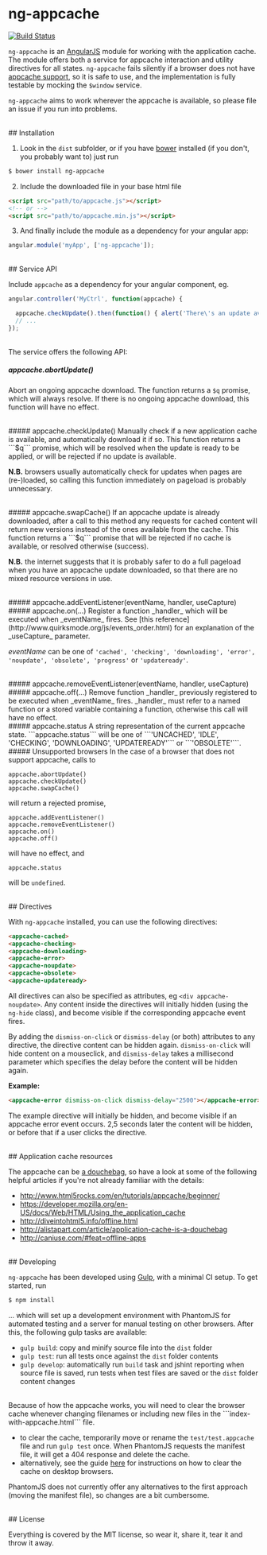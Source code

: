 # ng-appcache
[![Build Status](https://travis-ci.org/orbitbot/ng-appcache.svg?branch=master)](https://travis-ci.org/orbitbot/ng-appcache)

```ng-appcache``` is an [AngularJS](https://angularjs.org/) module for working with the application cache. The module offers both a service for appcache interaction and utility directives for all states. ```ng-appcache``` fails silently if a browser does not have [appcache support](http://caniuse.com/#feat=offline-apps), so it is safe to use, and the implementation is fully testable by mocking the ```$window``` service.

```ng-appcache``` aims to work wherever the appcache is available, so please file an issue if you run into problems.


<br />
## Installation

  1) Look in the ```dist``` subfolder, or if you have [bower](http://bower.io/) installed (if you don't, you probably want to) just run
```bash
$ bower install ng-appcache
```
  2) Include the downloaded file in your base html file
``` html
<script src="path/to/appcache.js"></script>
<!-- or -->
<script src="path/to/appcache.min.js"></script>
```
  3) And finally include the module as a dependency for your angular app:
``` js
angular.module('myApp', ['ng-appcache']);
```  

<br />
## Service API

Include ```appcache``` as a dependency for your angular component, eg.

```js
angular.controller('MyCtrl', function(appcache) {

  appcache.checkUpdate().then(function() { alert('There\'s an update available!'); });
  // ...
});
```  
<br />
The service offers the following API:  

##### appcache.abortUpdate()
Abort an ongoing appcache download. The function returns a ```$q``` promise, which will always resolve. If there is no ongoing appcache download, this function will have no effect. 

<br />
##### appcache.checkUpdate()
Manually check if a new application cache is available, and automatically download it if so. This function returns a ```$q``` promise, which will be resolved when the update is ready to be applied, or will be rejected if no update is available.

**N.B.** browsers usually automatically check for updates when pages are (re-)loaded, so calling this function immediately on pageload is probably unnecessary.

<br />
##### appcache.swapCache()
If an appcache update is already downloaded, after a call to this method any requests for cached content will return new versions instead of the ones available from the cache. This function returns a ```$q``` promise that will be rejected if no cache is available, or resolved otherwise (success).

**N.B.** the internet suggests that it is probably safer to do a full pageload when you have an appcache update downloaded, so that there are no mixed resource versions in use.

<br />
##### appcache.addEventListener(eventName, handler, useCapture)
##### appcache.on(...)
Register a function _handler_ which will be executed when _eventName_ fires. See [this reference](http://www.quirksmode.org/js/events_order.html) for an explanation of the _useCapture_ parameter.

_eventName_ can be one of ```'cached', 'checking', 'downloading', 'error', 'noupdate', 'obsolete', 'progress'``` or ```'updateready'```.

<br />
##### appcache.removeEventListener(eventName, handler, useCapture)
##### appcache.off(...)
Remove function _handler_ previously registered to be executed when _eventName_ fires. _handler_ must refer to a named function or a stored variable containing a function, otherwise this call will have no effect.

<br />
##### appcache.status
A string representation of the current appcache state. ```appcache.status``` will be one of ```'UNCACHED', 'IDLE', 'CHECKING', 'DOWNLOADING', 'UPDATEREADY'``` or ```'OBSOLETE'```.

<br />
##### Unsupported browsers
In the case of a browser that does not support appcache, calls to  

    appcache.abortUpdate()
    appcache.checkUpdate()
    appcache.swapCache()

will return a rejected promise, 
    
    appcache.addEventListener()
    appcache.removeEventListener()
    appcache.on()
    appcache.off()

will have no effect, and
    
    appcache.status
will be ```undefined```.

<br />
## Directives

With ```ng-appcache``` installed, you can use the following directives:

``` html
<appcache-cached>
<appcache-checking>
<appcache-downloading>
<appcache-error>
<appcache-noupdate>
<appcache-obsolete>
<appcache-updateready>
```

All directives can also be specified as attributes, eg ```<div appcache-noupdate>```. Any content inside the directives will initially hidden (using the ```ng-hide``` class), and become visible if the corresponding appcache event fires. 

By adding the ```dismiss-on-click``` or ```dismiss-delay``` (or both) attributes to any directive, the directive content can be hidden again. ```dismiss-on-click``` will hide content on a mouseclick, and ```dismiss-delay``` takes a millisecond parameter which specifies the delay before the content will be hidden again.

**Example:**  
``` html
<appcache-error dismiss-on-click dismiss-delay="2500"></appcache-error>
```
The example directive will initially be hidden, and become visible if an appcache error event occurs. 2,5 seconds later the content will be hidden, or before that if a user clicks the directive.

<br />
## Application cache resources

The appcache can be [a douchebag](http://alistapart.com/article/application-cache-is-a-douchebag), so have a look at some of the following helpful articles if you're not already familiar with the details:
 
  - http://www.html5rocks.com/en/tutorials/appcache/beginner/
  - https://developer.mozilla.org/en-US/docs/Web/HTML/Using_the_application_cache
  - http://diveintohtml5.info/offline.html
  - http://alistapart.com/article/application-cache-is-a-douchebag
  - http://caniuse.com/#feat=offline-apps

<br />
## Developing

```ng-appcache``` has been developed using [Gulp](http://gulpjs.com/), with a minimal CI setup. To get started, run

```bash
$ npm install
```

... which will set up a development environment with PhantomJS for automated testing and a server for manual testing on other browsers. After this, the following gulp tasks are available:

  - ```gulp build```: copy and minify source file into the ```dist``` folder
  - ```gulp test```: run all tests once against the ```dist``` folder contents
  - ```gulp develop```: automatically run ```build``` task and jshint reporting when source file is saved, run tests when test files are saved or the ```dist``` folder content changes

<br />
Because of how the appcache works, you will need to clear the browser cache whenever changing filenames or including new files in the ```index-with-appcache.html``` file.

  - to clear the cache, temporarily move or rename the ```test/test.appcache``` file and run ```gulp test``` once. When PhantomJS requests the manifest file, it will get a 404 response and delete the cache.
  - alternatively, see the guide [here](https://developer.mozilla.org/en-US/docs/Web/HTML/Using_the_application_cache#Storage_location_and_clearing_the_offline_cache) for instructions on how to clear the cache on desktop browsers.

PhantomJS does not currently offer any alternatives to the first approach (moving the manifest file), so changes are a bit cumbersome.

<br />
## License

Everything is covered by the MIT license, so wear it, share it, tear it and throw it away.
